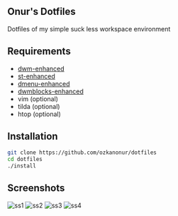 Onur's Dotfiles
--------------------
Dotfiles of my simple suck less workspace environment


Requirements
--------------------
- [dwm-enhanced](https://github.com/ozkanonur/dwm-enhanced)
- [st-enhanced](https://github.com/ozkanonur/st-enhanced)
- [dmenu-enhanced](https://github.com/ozkanonur/dmenu-enhanced)
- [dwmblocks-enhanced](https://github.com/ozkanonur/dwmblocks-enhanced)
- vim   (optional)
- tilda (optional)
- htop  (optional)


Installation
--------------------
```sh
git clone https://github.com/ozkanonur/dotfiles
cd dotfiles
./install
```


Screenshots
--------------------
![ss1](https://user-images.githubusercontent.com/39852038/116628545-07529180-a958-11eb-9641-01fc867fb45d.png)
![ss2](https://user-images.githubusercontent.com/39852038/116628548-0883be80-a958-11eb-805c-b9885eb3605d.png)
![ss3](https://user-images.githubusercontent.com/39852038/116628550-091c5500-a958-11eb-8d69-f10074cf60c0.png)
![ss4](https://user-images.githubusercontent.com/39852038/116675771-dc475c80-a9ae-11eb-9b89-12b3f7bb1d0c.png)
